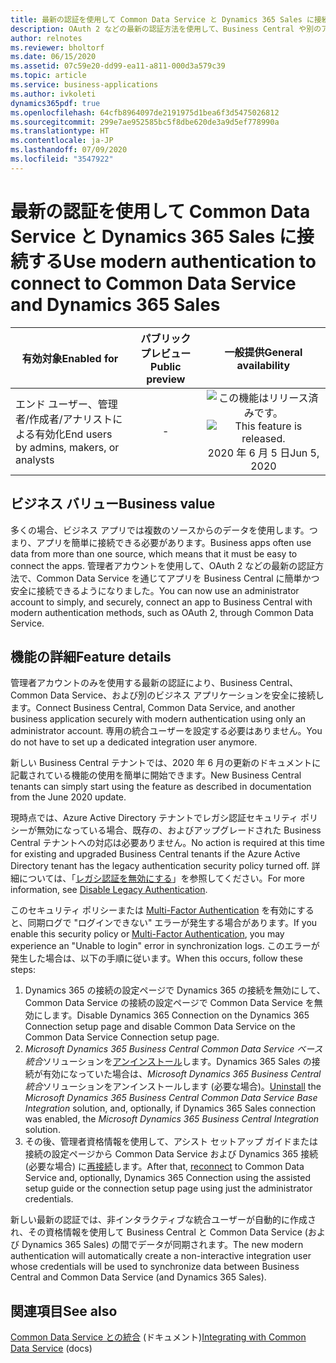 ```yaml
---
title: 最新の認証を使用して Common Data Service と Dynamics 365 Sales に接続する
description: OAuth 2 などの最新の認証方法を使用して、Business Central や別のアプリを Common Data Service を通じて接続できるようになりました。
author: relnotes
ms.reviewer: bholtorf
ms.date: 06/15/2020
ms.assetid: 07c59e20-dd99-ea11-a811-000d3a579c39
ms.topic: article
ms.service: business-applications
ms.author: ivkoleti
dynamics365pdf: true
ms.openlocfilehash: 64cfb8964097de2191975d1bea6f3d5475026812
ms.sourcegitcommit: 299e7ae952585bc5f8dbe620de3a9d5ef778990a
ms.translationtype: HT
ms.contentlocale: ja-JP
ms.lasthandoff: 07/09/2020
ms.locfileid: "3547922"
---
```

# <a name="use-modern-authentication-to-connect-to-common-data-service-and-dynamics-365-sales"></a><span data-ttu-id="8c598-103">最新の認証を使用して Common Data Service と Dynamics 365 Sales に接続する</span><span class="sxs-lookup"><span data-stu-id="8c598-103">Use modern authentication to connect to Common Data Service and Dynamics 365 Sales</span></span>


| <span data-ttu-id="8c598-104">有効対象</span><span class="sxs-lookup"><span data-stu-id="8c598-104">Enabled for</span></span>    |  <span data-ttu-id="8c598-105">パブリック プレビュー</span><span class="sxs-lookup"><span data-stu-id="8c598-105">Public preview</span></span> | <span data-ttu-id="8c598-106">一般提供</span><span class="sxs-lookup"><span data-stu-id="8c598-106">General availability</span></span> | 
| ---------- | :----------: |:----------: |
|<span data-ttu-id="8c598-107">エンド ユーザー、管理者/作成者/アナリストによる有効化</span><span class="sxs-lookup"><span data-stu-id="8c598-107">End users by admins, makers, or analysts</span></span>|-| <span data-ttu-id="8c598-108">![この機能はリリース済みです。](/dynamics365-release-plan/media/green-checkmark.png "この機能はリリース済みです。")</span><span class="sxs-lookup"><span data-stu-id="8c598-108">![This feature is released.](/dynamics365-release-plan/media/green-checkmark.png "This feature is released.")</span></span> <span data-ttu-id="8c598-109">2020 年 6 月 5 日</span><span class="sxs-lookup"><span data-stu-id="8c598-109">Jun 5, 2020</span></span>|


## <a name="business-value"></a><span data-ttu-id="8c598-110">ビジネス バリュー</span><span class="sxs-lookup"><span data-stu-id="8c598-110">Business value</span></span>
<!-- bv start -->
<span data-ttu-id="8c598-111">多くの場合、ビジネス アプリでは複数のソースからのデータを使用します。つまり、アプリを簡単に接続できる必要があります。</span><span class="sxs-lookup"><span data-stu-id="8c598-111">Business apps often use data from more than one source, which means that it must be easy to connect the apps.</span></span> <span data-ttu-id="8c598-112">管理者アカウントを使用して、OAuth 2 などの最新の認証方法で、Common Data Service を通じてアプリを Business Central に簡単かつ安全に接続できるようになりました。</span><span class="sxs-lookup"><span data-stu-id="8c598-112">You can now use an administrator account to simply, and securely, connect an app to Business Central with modern authentication methods, such as OAuth 2, through Common Data Service.</span></span>
<!-- bv end -->



## <a name="feature-details"></a><span data-ttu-id="8c598-113">機能の詳細</span><span class="sxs-lookup"><span data-stu-id="8c598-113">Feature details</span></span>
<!--feature detail start -->
<span data-ttu-id="8c598-114">管理者アカウントのみを使用する最新の認証により、Business Central、Common Data Service、および別のビジネス アプリケーションを安全に接続します。</span><span class="sxs-lookup"><span data-stu-id="8c598-114">Connect Business Central, Common Data Service, and another business application securely with modern authentication using only an administrator account.</span></span> <span data-ttu-id="8c598-115">専用の統合ユーザーを設定する必要はありません。</span><span class="sxs-lookup"><span data-stu-id="8c598-115">You do not have to set up a dedicated integration user anymore.</span></span> 

<span data-ttu-id="8c598-116">新しい Business Central テナントでは、2020 年 6 月の更新のドキュメントに記載されている機能の使用を簡単に開始できます。</span><span class="sxs-lookup"><span data-stu-id="8c598-116">New Business Central tenants can simply start using the feature as described in documentation from the June 2020 update.</span></span>

<span data-ttu-id="8c598-117">現時点では、Azure Active Directory テナントでレガシ認証セキュリティ ポリシーが無効になっている場合、既存の、およびアップグレードされた Business Central テナントへの対応は必要ありません。</span><span class="sxs-lookup"><span data-stu-id="8c598-117">No action is required at this time for existing and upgraded Business Central tenants if the Azure Active Directory tenant has the legacy authentication security policy turned off.</span></span> <span data-ttu-id="8c598-118">詳細については、「[レガシ認証を無効にする](https://docs.microsoft.com/azure/active-directory/conditional-access/block-legacy-authentication)」を参照してください。</span><span class="sxs-lookup"><span data-stu-id="8c598-118">For more information, see [Disable Legacy Authentication](https://docs.microsoft.com/azure/active-directory/conditional-access/block-legacy-authentication).</span></span> 

<span data-ttu-id="8c598-119">このセキュリティ ポリシーまたは [Multi-Factor Authentication](https://docs.microsoft.com/azure/active-directory/authentication/tutorial-enable-azure-mfa?toc=/azure/active-directory/conditional-access/toc.json&bc=/azure/active-directory/conditional-access/breadcrumb/toc.json) を有効にすると、同期ログで "ログインできない" エラーが発生する場合があります。</span><span class="sxs-lookup"><span data-stu-id="8c598-119">If you enable this security policy or [Multi-Factor Authentication](https://docs.microsoft.com/azure/active-directory/authentication/tutorial-enable-azure-mfa?toc=/azure/active-directory/conditional-access/toc.json&bc=/azure/active-directory/conditional-access/breadcrumb/toc.json), you may experience an "Unable to login" error in synchronization logs.</span></span> <span data-ttu-id="8c598-120">このエラーが発生した場合は、以下の手順に従います。</span><span class="sxs-lookup"><span data-stu-id="8c598-120">When this occurs, follow these steps:</span></span>

1. <span data-ttu-id="8c598-121">Dynamics 365 の接続の設定ページで Dynamics 365 の接続を無効にして、Common Data Service の接続の設定ページで Common Data Service を無効にします。</span><span class="sxs-lookup"><span data-stu-id="8c598-121">Disable Dynamics 365 Connection on the Dynamics 365 Connection setup page and disable Common Data Service on the Common Data Service Connection setup page.</span></span>  
2. <span data-ttu-id="8c598-122">*Microsoft Dynamics 365 Business Central Common Data Service ベース統合*ソリューションを[アンインストール](https://docs.microsoft.com/powerapps/developer/common-data-service/uninstall-delete-solution)します。Dynamics 365 Sales の接続が有効になっていた場合は、*Microsoft Dynamics 365 Business Central 統合*ソリューションをアンインストールします (必要な場合)。</span><span class="sxs-lookup"><span data-stu-id="8c598-122">[Uninstall](https://docs.microsoft.com/powerapps/developer/common-data-service/uninstall-delete-solution) the *Microsoft Dynamics 365 Business Central Common Data Service Base Integration* solution, and, optionally, if Dynamics 365 Sales connection was enabled, the *Microsoft Dynamics 365 Business Central Integration* solution.</span></span>   
3. <span data-ttu-id="8c598-123">その後、管理者資格情報を使用して、アシスト セットアップ ガイドまたは接続の設定ページから Common Data Service および Dynamics 365 接続 (必要な場合) に[再接続](https://docs.microsoft.com/dynamics365/business-central/admin-how-to-set-up-a-dynamics-crm-connection)します。</span><span class="sxs-lookup"><span data-stu-id="8c598-123">After that, [reconnect](https://docs.microsoft.com/dynamics365/business-central/admin-how-to-set-up-a-dynamics-crm-connection) to Common Data Service and, optionally, Dynamics 365 Connection using the assisted setup guide or the connection setup page using just the administrator credentials.</span></span>   

<span data-ttu-id="8c598-124">新しい最新の認証では、非インタラクティブな統合ユーザーが自動的に作成され、その資格情報を使用して Business Central と Common Data Service (および Dynamics 365 Sales) の間でデータが同期されます。</span><span class="sxs-lookup"><span data-stu-id="8c598-124">The new modern authentication will automatically create a non-interactive integration user whose credentials will be used to synchronize data between Business Central and Common Data Service (and Dynamics 365 Sales).</span></span>
<!--feature detail end -->










## <a name="see-also"></a><span data-ttu-id="8c598-125">関連項目</span><span class="sxs-lookup"><span data-stu-id="8c598-125">See also</span></span>

<!--docs start-->
<span data-ttu-id="8c598-126">[Common Data Service との統合](https://docs.microsoft.com/dynamics365/business-central/admin-common-data-service) (ドキュメント)</span><span class="sxs-lookup"><span data-stu-id="8c598-126">[Integrating with Common Data Service](https://docs.microsoft.com/dynamics365/business-central/admin-common-data-service) (docs)</span></span>
<!--docs end-->
